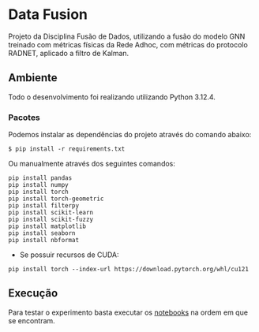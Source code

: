 # Data Fusion

Projeto da Disciplina Fusão de Dados, utilizando a fusão do modelo GNN treinado com métricas físicas da Rede Adhoc, com métricas do protocolo RADNET, aplicado a filtro de Kalman.

## Ambiente

Todo o desenvolvimento foi realizando utilizando Python 3.12.4.

### Pacotes

Podemos instalar as dependências do projeto através do comando abaixo:

```
$ pip install -r requirements.txt
```

Ou manualmente através dos seguintes comandos:

```
pip install pandas
pip install numpy
pip install torch
pip install torch-geometric
pip install filterpy
pip install scikit-learn
pip install scikit-fuzzy
pip install matplotlib
pip install seaborn
pip install nbformat
```

* Se possuir recursos de CUDA:

```
pip install torch --index-url https://download.pytorch.org/whl/cu121
```

## Execução

Para testar o experimento basta executar os [notebooks](https://github.com/charlesluizmendes/DataFusion/blob/main/src) na ordem em que se encontram.